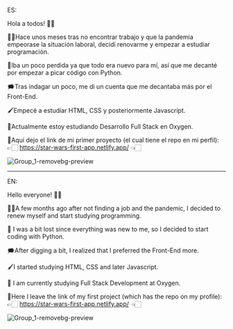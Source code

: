 ES: 

Hola a todos! 👋🏻

👶🏻Hace unos meses tras no encontrar trabajo y que la pandemia empeorase la situación laboral, decidí renovarme y empezar a estudiar programación.

🤔Iba un poco perdida ya que todo era nuevo para mí, así que me decanté por empezar a picar código con Python.

🗯️Tras indagar un poco, me di un cuenta que me decantaba más por el Front-End. 

🖌️Empecé a estudiar HTML, CSS y posteriormente Javascript.

📝Actualmente estoy estudiando Desarrollo Full Stack en Oxygen.

📌Aquí dejo el link de mi primer proyecto (el cual tiene el repo en mi perfil): 👉🏻 https://star-wars-first-app.netlify.app/ 👈🏻



![Group_1-removebg-preview](https://user-images.githubusercontent.com/75947904/165148296-831ae0e3-3a7a-499e-917d-5ffb7bde38f3.png)


----------------------------------------------------------------------------------------------------------------------------


EN:

Hello everyone! 👋🏻

👶🏻A few months ago after not finding a job and the pandemic, I decided to renew myself and start studying programming.

🤔 I was a bit lost since everything was new to me, so I decided to start coding with Python.

🗯️After digging a bit, I realized that I preferred the Front-End more.

🖌️I started studying HTML, CSS and later Javascript.

📝 I am currently studying Full Stack Development at Oxygen.

📌Here I leave the link of my first project (which has the repo on my profile): 👉🏻 https://star-wars-first-app.netlify.app/ 👈🏻


![Group_1-removebg-preview](https://user-images.githubusercontent.com/75947904/165148343-e50ab85d-94ec-413a-81f8-9e751a6ebf89.png)

